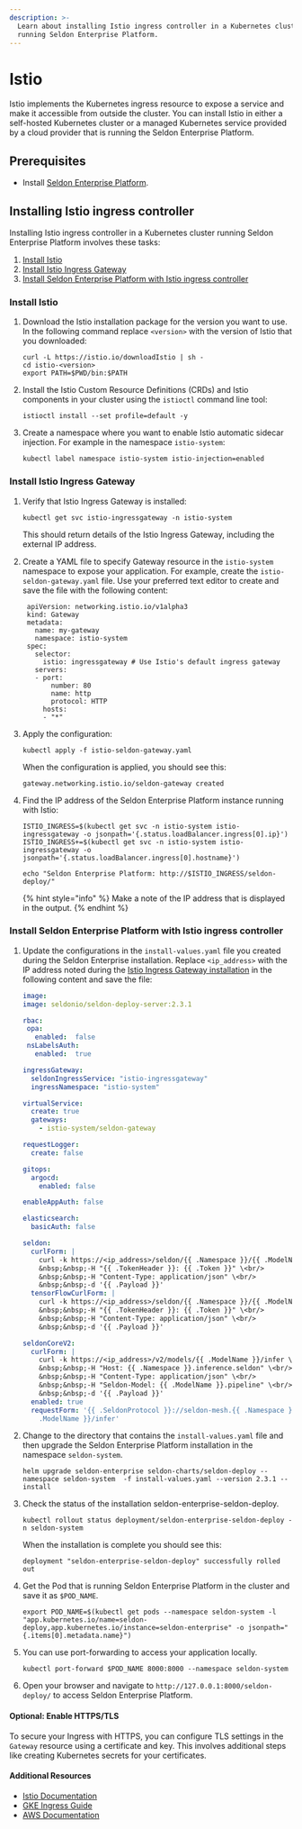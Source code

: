```yaml
---
description: >-
  Learn about installing Istio ingress controller in a Kubernetes cluster
  running Seldon Enterprise Platform.
---
```


# Istio

Istio implements the Kubernetes ingress resource to expose a service and make it accessible from outside the cluster. You can install Istio in either a self-hosted Kubernetes cluster or a managed Kubernetes service provided by a cloud provider that is running the Seldon Enterprise Platform.

## Prerequisites

* Install [Seldon Enterprise Platform](../seldon-enterprise-platform.md).

## Installing Istio ingress controller

Installing Istio ingress controller in a Kubernetes cluster running Seldon Enterprise Platform involves these tasks:

1. [Install Istio](istio.md#install-istio)
2. [Install Istio Ingress Gateway](istio.md#install-istio-ingress-gateway)
3. [Install Seldon Enterprise Platform with Istio ingress controller](istio.md#install-seldon-enterprise-platform-with-istio-ingress-controller)

### Install Istio

1.  Download the Istio installation package for the version you want to use. In the following command replace `<version>` with the version of Istio that you downloaded:

    ```
    curl -L https://istio.io/downloadIstio | sh -
    cd istio-<version>
    export PATH=$PWD/bin:$PATH
    ```
2.  Install the Istio Custom Resource Definitions (CRDs) and Istio components in your cluster using the `istioctl` command line tool:

    ```
    istioctl install --set profile=default -y
    ```
3.  Create a namespace where you want to enable Istio automatic sidecar injection. For example in the namespace `istio-system`:

    ```
    kubectl label namespace istio-system istio-injection=enabled
    ```

### Install Istio Ingress Gateway

1.  Verify that Istio Ingress Gateway is installed:

    ```
    kubectl get svc istio-ingressgateway -n istio-system
    ```

    This should return details of the Istio Ingress Gateway, including the external IP address.
2.  Create a YAML file to specify Gateway resource in the `istio-system` namespace to expose your application. For example, create the `istio-seldon-gateway.yaml` file. Use your preferred text editor to create and save the file with the following content:

    ```
     apiVersion: networking.istio.io/v1alpha3
     kind: Gateway
     metadata:
       name: my-gateway
       namespace: istio-system
     spec:
       selector:
         istio: ingressgateway # Use Istio's default ingress gateway
       servers:
       - port:
           number: 80
           name: http
           protocol: HTTP
         hosts:
         - "*"
    ```
3.  Apply the configuration:

    ```
    kubectl apply -f istio-seldon-gateway.yaml
    ```

    When the configuration is applied, you should see this:

    ```
    gateway.networking.istio.io/seldon-gateway created
    ```
4.  Find the IP address of the Seldon Enterprise Platform instance running with Istio:

    ```
    ISTIO_INGRESS=$(kubectl get svc -n istio-system istio-ingressgateway -o jsonpath='{.status.loadBalancer.ingress[0].ip}')
    ISTIO_INGRESS+=$(kubectl get svc -n istio-system istio-ingressgateway -o jsonpath='{.status.loadBalancer.ingress[0].hostname}')

    echo "Seldon Enterprise Platform: http://$ISTIO_INGRESS/seldon-deploy/"

    ```

    {% hint style="info" %}
    Make a note of the IP address that is displayed in the output.
    {% endhint %}

### Install Seldon Enterprise Platform with Istio ingress controller

1.  Update the configurations in the `install-values.yaml` file you created during the Seldon Enterprise installation. Replace `<ip_address>` with the IP address noted during the [Istio Ingress Gateway installation](istio.md#install-istio-ingress-gateway) in the following content and save the file:

    ```yaml
    image:
    image: seldonio/seldon-deploy-server:2.3.1

    rbac:
     opa:
       enabled:  false
     nsLabelsAuth:
       enabled:  true

    ingressGateway:
      seldonIngressService: "istio-ingressgateway"
      ingressNamespace: "istio-system"

    virtualService:
      create: true
      gateways:
        - istio-system/seldon-gateway

    requestLogger:
      create: false

    gitops:
      argocd:
        enabled: false

    enableAppAuth: false

    elasticsearch:
      basicAuth: false

    seldon:
      curlForm: |
        curl -k https://<ip_address>/seldon/{{ .Namespace }}/{{ .ModelName }}/api/v0.1/predictions \<br/>
        &nbsp;&nbsp;-H "{{ .TokenHeader }}: {{ .Token }}" \<br/>
        &nbsp;&nbsp;-H "Content-Type: application/json" \<br/>
        &nbsp;&nbsp;-d '{{ .Payload }}'
      tensorFlowCurlForm: |
        curl -k https://<ip_address>/seldon/{{ .Namespace }}/{{ .ModelName }}/v1/models/:predict \<br/>
        &nbsp;&nbsp;-H "{{ .TokenHeader }}: {{ .Token }}" \<br/>
        &nbsp;&nbsp;-H "Content-Type: application/json" \<br/>
        &nbsp;&nbsp;-d '{{ .Payload }}'

    seldonCoreV2:
      curlForm: |
        curl -k https://<ip_address>/v2/models/{{ .ModelName }}/infer \<br/>
        &nbsp;&nbsp;-H "Host: {{ .Namespace }}.inference.seldon" \<br/>
        &nbsp;&nbsp;-H "Content-Type: application/json" \<br/>
        &nbsp;&nbsp;-H "Seldon-Model: {{ .ModelName }}.pipeline" \<br/>
        &nbsp;&nbsp;-d '{{ .Payload }}'
      enabled: true
      requestForm: '{{ .SeldonProtocol }}://seldon-mesh.{{ .Namespace }}.svc.cluster.local/v2/pipelines/{{
        .ModelName }}/infer'

    ```
2.  Change to the directory that contains the `install-values.yaml` file and then upgrade the Seldon Enterprise Platform installation in the namespace `seldon-system`.

    ```
    helm upgrade seldon-enterprise seldon-charts/seldon-deploy --namespace seldon-system  -f install-values.yaml --version 2.3.1 --install
    ```
3.  Check the status of the installation seldon-enterprise-seldon-deploy.

    ```
    kubectl rollout status deployment/seldon-enterprise-seldon-deploy -n seldon-system
    ```

    When the installation is complete you should see this:

    ```
    deployment "seldon-enterprise-seldon-deploy" successfully rolled out
    ```
4.  Get the Pod that is running Seldon Enterprise Platform in the cluster and save it as `$POD_NAME`.

    ```
    export POD_NAME=$(kubectl get pods --namespace seldon-system -l "app.kubernetes.io/name=seldon-deploy,app.kubernetes.io/instance=seldon-enterprise" -o jsonpath="{.items[0].metadata.name}")
    ```
5.  You can use port-forwarding to access your application locally.

    ```
    kubectl port-forward $POD_NAME 8000:8000 --namespace seldon-system
    ```
6. Open your browser and navigate to `http://127.0.0.1:8000/seldon-deploy/` to access Seldon Enterprise Platform.

#### Optional: Enable HTTPS/TLS

To secure your Ingress with HTTPS, you can configure TLS settings in the `Gateway` resource using a certificate and key. This involves additional steps like creating Kubernetes secrets for your certificates.

#### Additional Resources

* [Istio Documentation](https://istio.io/latest/docs/tasks/traffic-management/ingress/secure-ingress/)
* [GKE Ingress Guide](https://cloud.google.com/kubernetes-engine/docs/concepts/ingress)
* [AWS Documentation](https://docs.aws.amazon.com/eks/latest/userguide/what-is-eks.html)
